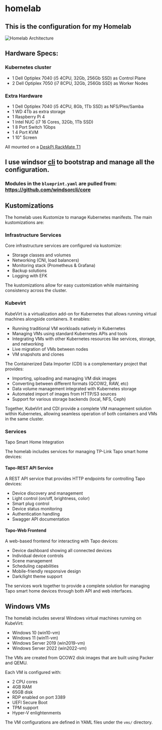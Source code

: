 # homelab

## This is the configuration for my Homelab

![Homelab Architecture](img/homelab.jpg)

## Hardware Specs:

### Kubernetes cluster

- 1 Dell Optiplex 7040 (i5 4CPU, 32Gb, 256Gb SSD) as Control Plane
- 2 Dell Optiplex 7050 (i7 8CPU, 32Gb, 256Gb SSD) as Worker Nodes

### Extra Hardware

- 1 Dell Optiplex 7040 (i5 4CPU, 8Gb, 1Tb SSD) as NFS/Plex/Samba
- 1 WD 4Tb as extra storage
- 1 Raspberry Pi 4
- 1 Intel NUC (i7 16 Cores, 32Gb, 1Tb SSD)
- 1 8 Port Switch 1Gbps
- 1 4 Port KVM
- 1 10" Screen

All mounted on a [DeskPi RackMate T1](https://deskpi.com/products/deskpi-rackmate-t1-2)

## I use windsor [cli](https://github.com/windsorcli/cli) to bootstrap and manage all the configuration.

### Modules in the `blueprint.yaml` are pulled from: https://github.com/windsorcli/core

## Kustomizations

The homelab uses Kustomize to manage Kubernetes manifests. The main kustomizations are:

### Infrastructure Services

Core infrastructure services are configured via kustomize:

- Storage classes and volumes
- Networking (CNI, load balancers)
- Monitoring stack (Prometheus & Grafana)
- Backup solutions
- Logging with EFK

The kustomizations allow for easy customization while maintaining consistency across the cluster.

### Kubevirt

KubeVirt is a virtualization add-on for Kubernetes that allows running virtual machines alongside containers. It enables:

- Running traditional VM workloads natively in Kubernetes
- Managing VMs using standard Kubernetes APIs and tools
- Integrating VMs with other Kubernetes resources like services, storage, and networking
- Live migration of VMs between nodes
- VM snapshots and clones

The Containerized Data Importer (CDI) is a complementary project that provides:

- Importing, uploading and managing VM disk images
- Converting between different formats (QCOW2, RAW, etc)
- Data volume management integrated with Kubernetes storage
- Automated import of images from HTTP/S3 sources
- Support for various storage backends (local, NFS, Ceph)

Together, KubeVirt and CDI provide a complete VM management solution within Kubernetes, allowing seamless operation of both containers and VMs in the same cluster.

### Services

Tapo Smart Home Integration

The homelab includes services for managing TP-Link Tapo smart home devices:

#### Tapo-REST API Service

A REST API service that provides HTTP endpoints for controlling Tapo devices:

- Device discovery and management
- Light control (on/off, brightness, color)
- Smart plug control
- Device status monitoring
- Authentication handling
- Swagger API documentation

#### Tapo-Web Frontend

A web-based frontend for interacting with Tapo devices:

- Device dashboard showing all connected devices
- Individual device controls
- Scene management
- Scheduling capabilities
- Mobile-friendly responsive design
- Dark/light theme support

The services work together to provide a complete solution for managing Tapo smart home devices through both API and web interfaces.

## Windows VMs

The homelab includes several Windows virtual machines running on KubeVirt:

- Windows 10 (win10-vm)
- Windows 11 (win11-vm)
- Windows Server 2019 (win2019-vm)
- Windows Server 2022 (win2022-vm)

The VMs are created from QCOW2 disk images that are built using Packer and QEMU.

Each VM is configured with:

- 2 CPU cores
- 4GB RAM
- 65GB disk
- RDP enabled on port 3389
- UEFI Secure Boot
- TPM support
- Hyper-V enlightenments

The VM configurations are defined in YAML files under the `vms/` directory.
